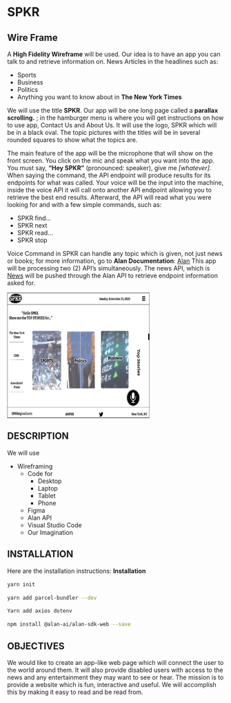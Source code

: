 # SPKR
## Wire Frame
A **High Fidelity Wireframe** will be used. Our idea is to have an app you can talk to and retrieve information on. News Articles in the headlines such as:
- Sports
- Business
- Politics
- Anything you want to know about in **The New York Times**


We will use the title **SPKR**. Our app will be one long page called a **parallax scrolling.** ; in the hamburger menu is where you will get instructions on how to use app, Contact Us and About Us.
It will use the logo, SPKR which will be in a black oval. The topic pictures with the titles will be in several rounded squares to show what the topics are.


The main feature of the app will be the microphone that will show on the front screen. You click on the mic and speak what you want into the app. You must say, **“Hey SPKR”** (pronounced: speaker), give me _[whatever]_. When saying the command, the API endpoint will produce results for its endpoints for what was called. Your voice will be the input into the machine, inside the voice API it will call onto another API endpoint allowing you to retrieve the best end results.
Afterward, the API will read what you were looking for and with a few simple commands, such as:
- SPKR find...
- SPKR next
- SPKR read...
- SPKR stop

Voice Command in SPKR can handle any topic which is given, not just news or books; for more information, go to **Alan Documentation**:
[Alan](https://alan.app/docs/usage/getting-started)
This app will be processing two (2) API’s simultaneously. The news API, which is [News](https://newsapi.org/) will be pushed through the Alan API to retrieve endpoint information asked for.

<img align="center" width="330" height="290"  src='./Images/SPKRIMAGE.png'/>

## DESCRIPTION
We will use
- Wireframing
    - Code for
         - Desktop
         - Laptop
         - Tablet
         - Phone
    - Figma
    - Alan API
    - Visual Studio Code
    - Our Imagination
## INSTALLATION
Here are the installation instructions:
**Installation**
```zsh
yarn init
```
```zsh
yarn add parcel-bundler --dev
```
```zsh
Yarn add axios dotenv
```
```zsh
npm install @alan-ai/alan-sdk-web --save
```
## OBJECTIVES
We would like to create an app-like web page which will connect the user to the world around them. It will also provide disabled users with access to the news and any entertainment they may want to see or hear.
The mission is to provide a website which is fun, interactive and useful. We will accomplish this by making it easy to read and be read from.
